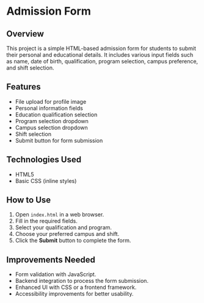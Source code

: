 # Admission Form

## Overview
This project is a simple HTML-based admission form for students to submit their personal and educational details. It includes various input fields such as name, date of birth, qualification, program selection, campus preference, and shift selection.

## Features
- File upload for profile image
- Personal information fields
- Education qualification selection
- Program selection dropdown
- Campus selection dropdown
- Shift selection
- Submit button for form submission

## Technologies Used
- HTML5
- Basic CSS (inline styles)

## How to Use
1. Open `index.html` in a web browser.
2. Fill in the required fields.
3. Select your qualification and program.
4. Choose your preferred campus and shift.
5. Click the **Submit** button to complete the form.

## Improvements Needed
- Form validation with JavaScript.
- Backend integration to process the form submission.
- Enhanced UI with CSS or a frontend framework.
- Accessibility improvements for better usability.
